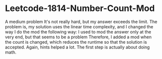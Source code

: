 # Leetcode-1814-Number-Count-Mod

A medium problem
It's not really hard, but my answer exceeds the limit. 
The problem is, my solution uses the linear time complexity, and I changed the way I do the mod the following way:
I used to mod the answer only at the very end, but that seems to be a problem
Therefore, I added a mod when the count is changed, which reduces the runtime so that the solution is accepted.
Again, hints helped a lot. The first step is actually about doing math.
